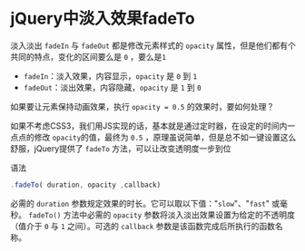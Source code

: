 # jQuery中淡入效果fadeTo 

淡入淡出 `fadeIn` 与 `fadeOut` 都是修改元素样式的 `opacity` 属性，但是他们都有个共同的特点，变化的区间要么是 `0` ，要么是`1`

- `fadeIn`：淡入效果，内容显示，`opacity` 是 `0` 到 `1`
- `fadeOut`：淡出效果，内容隐藏，`opacity` 是 `1` 到 `0`

如果要让元素保持动画效果，执行 `opacity = 0.5` 的效果时，要如何处理？

如果不考虑CSS3，我们用JS实现的话，基本就是通过定时器，在设定的时间内一点点的修改 `opacity`的值，最终为 `0.5` ，原理虽说简单，但是总不如一键设置这么舒服，jQuery提供了 `fadeTo` 方法，可以让改变透明度一步到位

语法

```js
.fadeTo( duration, opacity ,callback)
```

必需的 `duration` 参数规定效果的时长。它可以取以下值："`slow`"、"`fast`" 或毫秒。 `fadeTo()` 方法中必需的 `opacity` 参数将淡入淡出效果设置为给定的不透明度（值介于 `0` 与 `1` 之间）。可选的 `callback` 参数是该函数完成后所执行的函数名称。
